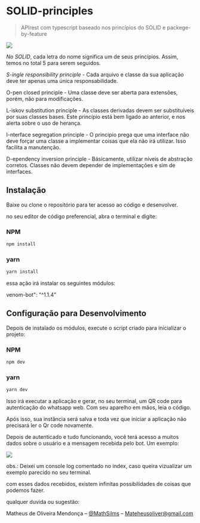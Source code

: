 # SOLID-principles

> APIrest com typescript baseado nos princípios do SOLID e packege-by-feature 
           
![](./solid.jpg=300x80)                                     


*No SOLID*, cada letra do nome significa um de seus princípios. Assim, temos no total 5 para serem seguidos.

*S-ingle responsibility principle* - Cada arquivo e classe da sua aplicação deve ter apenas uma única responsabilidade.

O-pen closed principle - Uma classe deve ser aberta para extensões, porém, não para modificações.

L-iskov substitution principle - As classes derivadas devem ser substituíveis por suas classes bases. Este princípio está bem ligado ao anterior, e nos alerta sobre o uso de herança.

I-nterface segregation principle - O principio prega que uma interface não deve forçar uma classe a implementar coisas que ela não irá utilizar. Isso facilita a manutenção.

D-ependency inversion principle - Básicamente, utilizar níveis de abstração corretos. Classes não devem depender de implementações e sim de interfaces. 


## Instalação

Baixe ou clone o repositório para ter acesso ao código e desenvolver.

no seu editor de código preferencial, abra o terminal e digite:

### NPM

```sh
npm install
```

### yarn

```sh
yarn install
```

essa ação irá instalar os seguintes módulos:

venom-bot": "^1.1.4"

## Configuração para Desenvolvimento

Depois de instalado os módulos, execute o script criado para inicializar o projeto: 

### NPM

```sh
npm dev
```
### yarn

```sh
yarn dev
```

Isso irá executar a aplicação e gerar, no seu terminal, um QR code para autenticação do whatsapp web. Com seu aparelho em mãos, leia o código.

 Após isso, sua instância será salva e toda vez que iniciar a aplicação não precisará ler o Qr code novamente.

Depois de autenticado e tudo funcionando, você terá acesso a muitos dados sobre o usuário e a mensagem recebida pelo bot. Um exemplo:

![](./objeto.png) 

obs.: Deixei um console log comentado no index, caso queira vizualizar um exemplo parecido no seu terminal.

com esses dados recebidos, existem infinitas possibilidades de coisas que podemos fazer.

qualquer duvida ou sugestão:


Matheus de Oliveira Mendonça – [@MathSilms](https://www.linkedin.com/in/mathsilms/) – Mateheusoliver@gmail.com